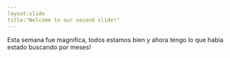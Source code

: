 ```yaml
---
layout:slide
title:"Welcome to our second slide!"
---
```

Esta semana fue magnifica, todos estamos bien y ahora tengo lo que habia estado buscando por meses!
